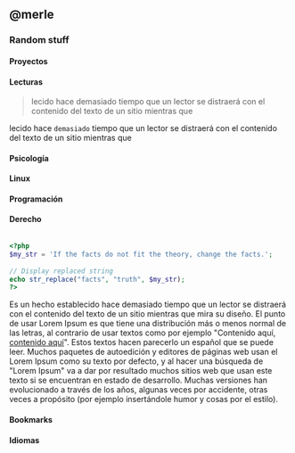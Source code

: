 ## @merle



### Random stuff


#### Proyectos
#### Lecturas

> lecido hace demasiado tiempo que un lector se distraerá con el contenido del texto de un sitio mientras que 

lecido hace `demasiado` tiempo que un lector se distraerá con el contenido del texto de un sitio mientras que 



#### Psicología
#### Linux
#### Programación
#### Derecho

```php

<?php
$my_str = 'If the facts do not fit the theory, change the facts.';
 
// Display replaced string
echo str_replace("facts", "truth", $my_str);
?>
```

Es un hecho establecido hace demasiado tiempo que un lector se distraerá con el contenido del texto de un sitio mientras que mira su diseño. El punto de usar Lorem Ipsum es que tiene una distribución más o menos normal de las letras, al contrario de usar textos como por ejemplo "Contenido aquí, [contenido aquí](#)". Estos textos hacen parecerlo un español que se puede leer. Muchos paquetes de autoedición y editores de páginas web usan el Lorem Ipsum como su texto por defecto, y al hacer una búsqueda de "Lorem Ipsum" va a dar por resultado muchos sitios web que usan este texto si se encuentran en estado de desarrollo. Muchas versiones han evolucionado a través de los años, algunas veces por accidente, otras veces a propósito (por ejemplo insertándole humor y cosas por el estilo).


#### Bookmarks
#### Idiomas
